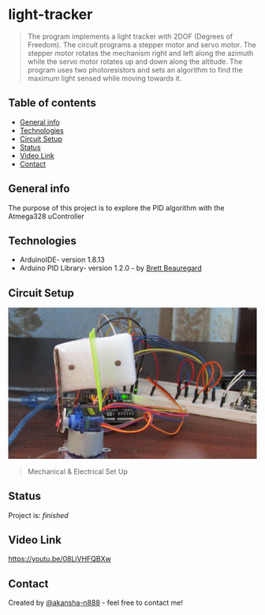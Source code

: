 # light-tracker
> The program implements a light tracker with 2DOF (Degrees of Freedom). The circuit programs a stepper motor and servo motor. The stepper motor rotates the mechanism right and left along the azimuth while the servo motor rotates up and down along the altitude. The program uses two photoresistors and sets an algorithm to find the maximum light sensed while moving towards it.

## Table of contents
* [General info](#general-info)
* [Technologies](#technologies)
* [Circuit Setup](#circuit-setup)
* [Status](#status)
* [Video Link](#video-link)
* [Contact](#contact)

## General info
The purpose of this project is to explore the PID algorithm with the Atmega328 uController

## Technologies
* ArduinoIDE- version 1.8.13
* Arduino PID Library- version 1.2.0 - by [Brett Beauregard ](https://github.com/br3ttb/Arduino-PID-Library)

## Circuit Setup
![Set Up](setup.PNG)
> Mechanical & Electrical Set Up

## Status
Project is: _finished_

## Video Link
https://youtu.be/08LiVHFQBXw

## Contact
Created by [@akansha-n888](https://www.linkedin.com/in/akansha-nagar/) - feel free to contact me!
